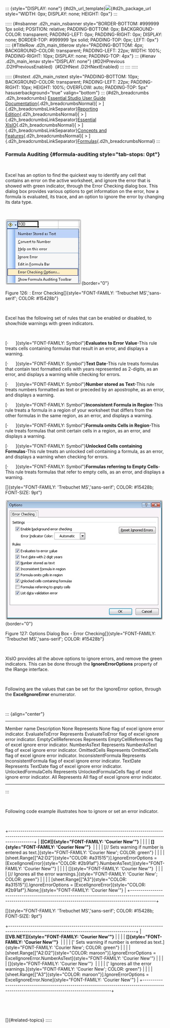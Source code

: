 ::: {style="DISPLAY: none"}
[](ms-xhelp:///?Id=d2h_url_template){#d2h_url_template}![](!package_url!){#d2h_package_url style="WIDTH: 0px; DISPLAY: none; HEIGHT: 0px"}
:::

::::: {#nsbanner .d2h_main_nsbanner style="BORDER-BOTTOM: #999999 1px solid; POSITION: relative; PADDING-BOTTOM: 0px; BACKGROUND-COLOR: transparent; PADDING-LEFT: 0px; PADDING-RIGHT: 0px; DISPLAY: none; BORDER-TOP: #999999 1px solid; PADDING-TOP: 0px; LEFT: 0px"}
:::: {#TitleRow .d2h_main_titlerow style="PADDING-BOTTOM: 4px; BACKGROUND-COLOR: transparent; PADDING-LEFT: 22px; WIDTH: 100%; PADDING-RIGHT: 10px; DISPLAY: none; PADDING-TOP: 4px"}
::: {#ienav .d2h_main_ienav style="DISPLAY: none"}
[](ms-xhelp:///?Id=66be49a8-9946-4f9d-87f8-3440491d69fe){#D2HPrevious .D2HPreviousEnabled}  [](ms-xhelp:///?Id=09eb021a-c01a-47a5-bf60-fb7c3ed89c78){#D2HNext .D2HNextEnabled}
:::
::::
:::::

::::: {#nstext .d2h_main_nstext style="PADDING-BOTTOM: 10px; BACKGROUND-COLOR: transparent; PADDING-LEFT: 22px; PADDING-RIGHT: 10px; HEIGHT: 100%; OVERFLOW: auto; PADDING-TOP: 5px" hasuserbackground="true" valign="bottom"}
::: {#d2h_breadcrumbs .d2h_breadcrumbs}
[Essential Studio User Guide Documentation](ms-xhelp:///?Id=12457748-09e3-4d74-a240-8e049cedf030){.d2h_breadcrumbsNormal}[ \> ]{.d2h_breadcrumbsLinkSeparator}[Reporting Edition](ms-xhelp:///?Id=027aa5b6-6676-4f93-ad23-c20e8c45792e){.d2h_breadcrumbsNormal}[ \> ]{.d2h_breadcrumbsLinkSeparator}[Essential XlsIO](ms-xhelp:///?Id=b01a1b50-1d7d-40c0-bc83-af67e57c9005){.d2h_breadcrumbsNormal}[ \> ]{.d2h_breadcrumbsLinkSeparator}[Concepts and Features](ms-xhelp:///?Id=21b26556-5905-4ad9-90b4-40320db25faf){.d2h_breadcrumbsNormal}[ \> ]{.d2h_breadcrumbsLinkSeparator}[Formulas](ms-xhelp:///?Id=c863333a-35ff-470d-abbc-279e765c84b1){.d2h_breadcrumbsNormal}
:::

### Formula Auditing {#formula-auditing style="tab-stops: 0pt"}

 

Excel has an option to find the quickest way to identify any cell that contains an error on the active worksheet, and ignore the error that is showed with green indicator, through the Error Checking dialog box. This dialog box provides various options to get information on the error, how a formula is evaluated, its trace, and an option to ignore the error by changing its data type.

 

![](ImagesExt/image47_133.jpg){border="0"}

Figure 126: : Error Checking[]{style="FONT-FAMILY: 'Trebuchet MS','sans-serif'; COLOR: #15428b"}

 

Excel has the following set of rules that can be enabled or disabled, to show/hide warnings with green indicators.

 

[·      ]{style="FONT-FAMILY: Symbol"}**Evaluates to Error Value**-This rule treats cells containing formulas that result in an error, and displays a warning.

[·      ]{style="FONT-FAMILY: Symbol"}**Text Date**-This rule treats formulas that contain text formatted cells with years represented as 2-digits, as an error, and displays a warning while checking for errors.

[·      ]{style="FONT-FAMILY: Symbol"}**Number stored as Text**-This rule treats numbers formatted as text or preceded by an apostrophe, as an error, and displays a warning.

[·      ]{style="FONT-FAMILY: Symbol"}**Inconsistent Formula in Region**-This rule treats a formula in a region of your worksheet that differs from the other formulas in the same region, as an error, and displays a warning.

[·      ]{style="FONT-FAMILY: Symbol"}**Formula omits Cells in Region**-This rule treats formulas that omit certain cells in a region, as an error, and displays a warning.

[·      ]{style="FONT-FAMILY: Symbol"}**Unlocked Cells containing Formulas**-This rule treats an unlocked cell containing a formula, as an error, and displays a warning when checking for errors.

[·      ]{style="FONT-FAMILY: Symbol"}**Formulas referring to Empty Cells**-This rule treats formulas that refer to empty cells, as an error, and displays a warning.

[]{style="FONT-FAMILY: 'Trebuchet MS','sans-serif'; COLOR: #15428b; FONT-SIZE: 9pt"} 

![](ImagesExt/image47_134.jpg){border="0"}

Figure 127: Options Dialog Box - Error Checking[]{style="FONT-FAMILY: 'Trebuchet MS','sans-serif'; COLOR: #15428b"}

 

XlsIO provides all the above options to ignore errors, and remove the green indicators. This can be done through the **IgnoreErrorOptions** property of the IRange interface.

 

Following are the values that can be set for the IgnoreError option, through the **ExcelIgnoreError** enumerator.

 

::: {align="center"}
  ---------------------- -----------------------------------------------------------------------
  Member name            Description
  None                   Represents None flag of excel ignore error indicator.
  EvaluateToError        Represents EvaluateToError flag of excel ignore error indicator.
  EmptyCellReferences    Represents EmptyCellReferences flag of excel ignore error indicator.
  NumberAsText           Represents NumberAsText flag of excel ignore error indicator.
  OmittedCells           Represents OmittedCells flag of excel ignore error indicator.
  InconsistentFormula    Represents InconsistentFormula flag of excel ignore error indicator.
  TextDate               Represents TextDate flag of excel ignore error indicator.
  UnlockedFormulaCells   Represents UnlockedFormulaCells flag of excel ignore error indicator.
  All                    Represents All flag of excel ignore error indicator.
  ---------------------- -----------------------------------------------------------------------
:::

 

Following code example illustrates how to ignore or set an error indicator.

 

+------------------------------------------------------------------------------------------------------------------------------------------------------------------------+
| **[\[C#\]]{style="FONT-FAMILY: 'Courier New'"}**                                                                                                                       |
|                                                                                                                                                                        |
| **[]{style="FONT-FAMILY: 'Courier New'"}**                                                                                                                             |
|                                                                                                                                                                        |
| [// Sets warning if number is entered as text.]{style="FONT-FAMILY: 'Courier New'; COLOR: green"}                                                                      |
|                                                                                                                                                                        |
| [sheet.Range\[[\"A2:D2\"]{style="COLOR: #a31515"}\].IgnoreErrorOptions = [ExcelIgnoreError]{style="COLOR: #2b91af"}.NumberAsText;]{style="FONT-FAMILY: 'Courier New'"} |
|                                                                                                                                                                        |
| []{style="FONT-FAMILY: 'Courier New'"}                                                                                                                                 |
|                                                                                                                                                                        |
| [// Ignores all the error warnings.]{style="FONT-FAMILY: 'Courier New'; COLOR: green"}                                                                                 |
|                                                                                                                                                                        |
| [sheet.Range\[[\"A3\"]{style="COLOR: #a31515"}\].IgnoreErrorOptions = [ExcelIgnoreError]{style="COLOR: #2b91af"}.None;]{style="FONT-FAMILY: 'Courier New'"}            |
+------------------------------------------------------------------------------------------------------------------------------------------------------------------------+

[]{style="FONT-FAMILY: 'Trebuchet MS','sans-serif'; COLOR: #15428b; FONT-SIZE: 9pt"} 

+--------------------------------------------------------------------------------------------------------------------------------------------+
| **[\[VB.NET\]]{style="FONT-FAMILY: 'Courier New'"}**                                                                                       |
|                                                                                                                                            |
| **[]{style="FONT-FAMILY: 'Courier New'"}**                                                                                                 |
|                                                                                                                                            |
| [\' Sets warning if number is entered as text.]{style="FONT-FAMILY: 'Courier New'; COLOR: green"}                                          |
|                                                                                                                                            |
| [sheet.Range\[[\"A2:D2\"]{style="COLOR: maroon"}\].IgnoreErrorOptions = ExcelIgnoreError.NumberAsText]{style="FONT-FAMILY: 'Courier New'"} |
|                                                                                                                                            |
| []{style="FONT-FAMILY: 'Courier New'"}                                                                                                     |
|                                                                                                                                            |
| [\' Ignores all the error warnings.]{style="FONT-FAMILY: 'Courier New'; COLOR: green"}                                                     |
|                                                                                                                                            |
| [sheet.Range\[[\"A3\"]{style="COLOR: maroon"}\].IgnoreErrorOptions = ExcelIgnoreError.None]{style="FONT-FAMILY: 'Courier New'"}            |
+--------------------------------------------------------------------------------------------------------------------------------------------+

 

 

[]{#related-topics}
:::::

